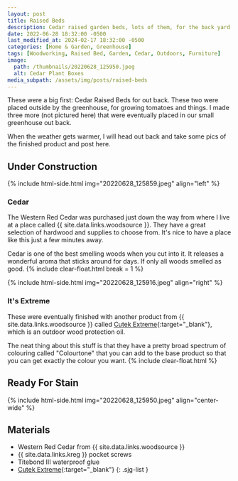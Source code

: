 ```yaml
---
layout: post
title: Raised Beds
description: Cedar raised garden beds, lots of them, for the back yard.
date: 2022-06-28 18:32:00 -0500
last_modified_at: 2024-02-17 18:32:00 -0500
categories: [Home & Garden, Greenhouse]
tags: [Woodworking, Raised Bed, Garden, Cedar, Outdoors, Furniture]
image:
  path: /thumbnails/20220628_125950.jpeg
  alt: Cedar Plant Boxes
media_subpath: /assets/img/posts/raised-beds
---
```

These were a big first: Cedar Raised Beds for out back. These two were placed outside by the greenhouse, for growing tomatoes and things. I made three more (not pictured here) that were eventually placed in our small greenhouse out back.

When the weather gets warmer, I will head out back and take some pics of the finished product and post here.

## Under Construction

{% include html-side.html img="20220628_125859.jpeg" align="left" %}

### Cedar

The Western Red Cedar was purchased just down the way from where I live at a place called {{ site.data.links.woodsource }}. They have a great selection of hardwood and supplies to choose from. It's nice to have a place like this just a few minutes away.

Cedar is one of the best smelling woods when you cut into it. It releases a wonderful aroma that sticks around for days. If only all woods smelled as good.
{% include clear-float.html break = 1 %}

{% include html-side.html img="20220628_125916.jpeg" align="right" %}

### It's Extreme

These were eventually finished with another product from {{ site.data.links.woodsource }} called [Cutek Extreme]{:target="\_blank"}, which is an outdoor wood protection oil.

The neat thing about this stuff is that they have a pretty broad spectrum of colouring called "Colourtone" that you can add to the base product so that you can get exactly the colour you want.
{% include clear-float.html %}

## Ready For Stain

{% include html-side.html img="20220628_125950.jpeg" align="center-wide" %}

## Materials

- Western Red Cedar from {{ site.data.links.woodsource }}
- {{ site.data.links.kreg }} pocket screws
- Titebond III waterproof glue
- [Cutek Extreme]{:target="\_blank"}
{: .sjg-list }

[Cutek Extreme]: https://wood-source.com/product/cutek-extreme
